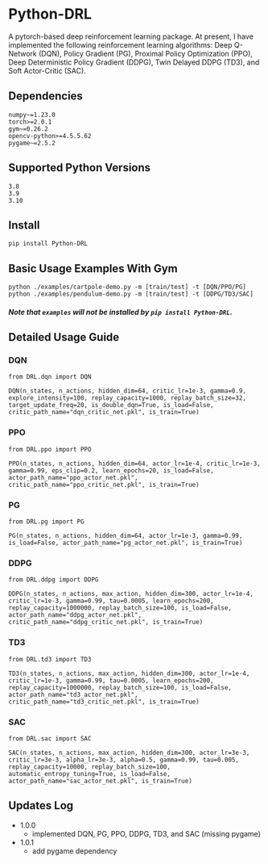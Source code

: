 # Python-DRL
A pytorch-based deep reinforcement learning package. At present, I have implemented the following reinforcement learning algorithms: Deep Q-Network (DQN), Policy Gradient (PG), Proximal Policy Optimization (PPO), Deep Deterministic Policy Gradient (DDPG), Twin Delayed DDPG (TD3), and Soft Actor-Critic (SAC).

## Dependencies
```
numpy~=1.23.0
torch>=2.0.1
gym~=0.26.2
opencv-python>=4.5.5.62
pygame~=2.5.2
```

## Supported Python Versions
```
3.8
3.9
3.10
```

## Install
```
pip install Python-DRL
```

## Basic Usage Examples With Gym
```
python ./examples/cartpole-demo.py -m [train/test] -t [DQN/PPO/PG]
python ./examples/pendulum-demo.py -m [train/test] -t [DDPG/TD3/SAC]
```
##### Note that ```examples``` will not be installed by ```pip install Python-DRL```.

## Detailed Usage Guide
### DQN
```
from DRL.dqn import DQN

DQN(n_states, n_actions, hidden_dim=64, critic_lr=1e-3, gamma=0.9, explore_intensity=100, replay_capacity=1000, replay_batch_size=32, target_update_freq=20, is_double_dqn=True, is_load=False, critic_path_name="dqn_critic_net.pkl", is_train=True)
```

### PPO
```
from DRL.ppo import PPO

PPO(n_states, n_actions, hidden_dim=64, actor_lr=1e-4, critic_lr=1e-3, gamma=0.99, eps_clip=0.2, learn_epochs=20, is_load=False, actor_path_name="ppo_actor_net.pkl", critic_path_name="ppo_critic_net.pkl", is_train=True)
```

### PG
```
from DRL.pg import PG

PG(n_states, n_actions, hidden_dim=64, actor_lr=1e-3, gamma=0.99, is_load=False, actor_path_name="pg_actor_net.pkl", is_train=True)
```

### DDPG
```
from DRL.ddpg import DDPG

DDPG(n_states, n_actions, max_action, hidden_dim=300, actor_lr=1e-4, critic_lr=1e-3, gamma=0.99, tau=0.0005, learn_epochs=200, replay_capacity=1000000, replay_batch_size=100, is_load=False, actor_path_name="ddpg_actor_net.pkl", critic_path_name="ddpg_critic_net.pkl", is_train=True)
```

### TD3
```
from DRL.td3 import TD3

TD3(n_states, n_actions, max_action, hidden_dim=300, actor_lr=1e-4, critic_lr=1e-3, gamma=0.99, tau=0.0005, learn_epochs=200, replay_capacity=1000000, replay_batch_size=100, is_load=False, actor_path_name="td3_actor_net.pkl", critic_path_name="td3_critic_net.pkl", is_train=True)
```

### SAC
```
from DRL.sac import SAC

SAC(n_states, n_actions, max_action, hidden_dim=300, actor_lr=3e-3, critic_lr=3e-3, alpha_lr=3e-3, alpha=0.5, gamma=0.99, tau=0.005, replay_capacity=10000, replay_batch_size=100, automatic_entropy_tuning=True, is_load=False, actor_path_name="sac_actor_net.pkl", is_train=True)
```

## Updates Log
- 1.0.0
  - implemented DQN, PG, PPO, DDPG, TD3, and SAC (missing pygame)
- 1.0.1
  - add pygame dependency
